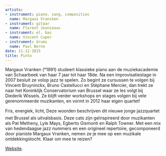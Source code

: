 ```yaml
---
artists:
- instrument: piano, zang, composities
  name: Margaux Vrancken
- instrument: gitaar
  name: Florent Jeunieaux
- instrument: el. bas
  name: Vincent Cuper
- instrument: drums
  name: Paul Berne
date: 11-12-2015
title: Pinto
---
```

Margaux Vranken (°1991) studeert klassieke piano aan de muziekacademie van Schaarbeek van haar 7 jaar tot 
haar 18de. Na een improvisatiestage in 2007 besluit ze volop jazz te spelen. Zo begint ze cursussen te volgen 
bij Vincent Bruyninckx, Bruno Castellucci en Stéphane Mercier, dan trekt ze naar het Koninklijk Conservatorium 
van Brussel waar ze les volgt bij Diederik Wissels. Ze blijft verder workshops en stages volgen bij vele gerenommeerde 
muzikanten, en vormt in 2012 haar eigen quartet! 

Fris, energiek, licht, Deze woorden beschrijven dit nieuwe jonge jazzquartet met Brussel als uitvalsbasis. Deze 
cats zijn geïnspireerd door muzikanten als Pat Metheny, Lyle Mays, Egberto Gismonti en Ralph Towner. Met een mix 
van hedendaagse jazz nummers en een origineel repertoire, gecomponeerd door pianiste Margaux Vranken, nemen ze je 
mee op een muzikale ontdekkingstocht. Klaar om mee te reizen?

[Website](https://pintojazz.wordpress.com/).